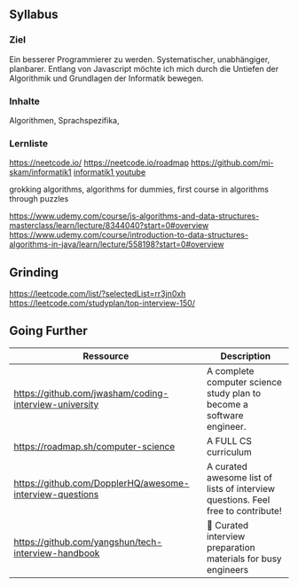## Syllabus

### Ziel

Ein besserer Programmierer zu werden. Systematischer, unabhängiger, planbarer. Entlang von Javascript möchte ich mich durch die Untiefen der Algorithmik und Grundlagen der Informatik bewegen.

### Inhalte

Algorithmen, Sprachspezifika,

### Lernliste

https://neetcode.io/
https://neetcode.io/roadmap
https://github.com/mi-skam/informatik1
[informatik1 youtube](https://www.youtube.com/playlist?list=PL1XF9qjV8kH11R-SRa0g8SaB0DOUhxH5p)

grokking algorithms, algorithms for dummies, first course in algorithms through puzzles

https://www.udemy.com/course/js-algorithms-and-data-structures-masterclass/learn/lecture/8344040?start=0#overview
https://www.udemy.com/course/introduction-to-data-structures-algorithms-in-java/learn/lecture/558198?start=0#overview

## Grinding
https://leetcode.com/list/?selectedList=rr3jn0xh
https://leetcode.com/studyplan/top-interview-150/

## Going Further

| Ressource                                                | Description                                                                      |
| -------------------------------------------------------- | -------------------------------------------------------------------------------- |
| https://github.com/jwasham/coding-interview-university   | A complete computer science study plan to become a software engineer.            |
| https://roadmap.sh/computer-science                      | A FULL CS curriculum                                                             |
| https://github.com/DopplerHQ/awesome-interview-questions | A curated awesome list of lists of interview questions. Feel free to contribute! |
| https://github.com/yangshun/tech-interview-handbook      | 💯 Curated interview preparation materials for busy engineers                                                                                 |


